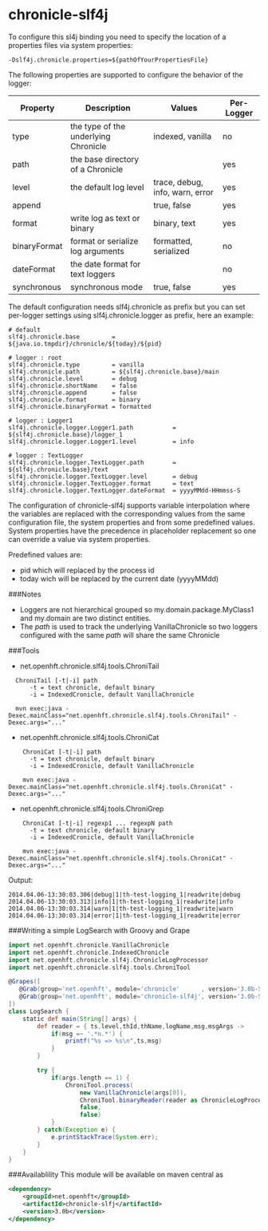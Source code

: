 chronicle-slf4j
===============

To configure this sl4j binding you need to specify the location of a properties files via system properties:
```
-Dslf4j.chronicle.properties=${pathOfYourPropertiesFile}
```

The following properties are supported to configure the behavior of the logger:

 **Property** | **Description**                          | **Values**                       | **Per-Logger**
--------------|------------------------------------------|----------------------------------|----------------
type          | the type of the underlying Chronicle     | indexed, vanilla                 | no
path          | the base directory of a Chronicle        |                                  | yes
level         | the default log level                    | trace, debug, info, warn, error  | yes
append        |                                          | true, false                      | yes
format        | write log as text or binary              | binary, text                     | yes
binaryFormat  | format or serialize log arguments        | formatted, serialized            | no
dateFormat    | the date format for text loggers         |                                  | no 
synchronous   | synchronous mode                         | true, false                      | yes

The default configuration needs slf4j.chronicle as prefix but you can set per-logger settings using slf4j.chronicle.logger as prefix, here an example:

```properties
# default
slf4j.chronicle.base         = ${java.io.tmpdir}/chronicle/${today}/${pid}

# logger : root
slf4j.chronicle.type         = vanilla
slf4j.chronicle.path         = ${slf4j.chronicle.base}/main
slf4j.chronicle.level        = debug
slf4j.chronicle.shortName    = false
slf4j.chronicle.append       = false
slf4j.chronicle.format       = binary
slf4j.chronicle.binaryFormat = formatted

# logger : Logger1
slf4j.chronicle.logger.Logger1.path           = ${slf4j.chronicle.base}/logger_1
slf4j.chronicle.logger.Logger1.level          = info

# logger : TextLogger
slf4j.chronicle.logger.TextLogger.path        = ${slf4j.chronicle.base}/text
slf4j.chronicle.logger.TextLogger.level       = debug
slf4j.chronicle.logger.TextLogger.format      = text
slf4j.chronicle.logger.TextLogger.dateFormat  = yyyyMMdd-HHmmss-S
```


The configuration of chronicle-slf4j supports variable interpolation where the variables are replaced with the corresponding values from the same configuration file, the system properties and from some predefined values. System properties have the precedence in placeholder replacement so one can override a value via system properties.

Predefined values are:
  * pid which will replaced by the process id
  * today wich will be replaced by the current date (yyyyMMdd)

###Notes
  * Loggers are not hierarchical grouped so my.domain.package.MyClass1 and my.domain are two distinct entities.
  * The _path_ is used to track the underlying VanillaChronicle so two loggers configured with the same _path_ will share the same Chronicle  

###Tools

  * net.openhft.chronicle.slf4j.tools.ChroniTail
  ```
    ChroniTail [-t|-i] path
        -t = text chronicle, default binary
        -i = IndexedCronicle, default VanillaChronicle

    mvn exec:java -Dexec.mainClass="net.openhft.chronicle.slf4j.tools.ChroniTail" -Dexec.args="..."
  ```

  * net.openhft.chronicle.slf4j.tools.ChroniCat
  ```
      ChroniCat [-t|-i] path
        -t = text chronicle, default binary
        -i = IndexedCronicle, default VanillaChronicle

      mvn exec:java -Dexec.mainClass="net.openhft.chronicle.slf4j.tools.ChroniCat" -Dexec.args="..."
  ```

  * net.openhft.chronicle.slf4j.tools.ChroniGrep
  ```
      ChroniCat [-t|-i] regexp1 ... regexpN path
        -t = text chronicle, default binary
        -i = IndexedCronicle, default VanillaChronicle

      mvn exec:java -Dexec.mainClass="net.openhft.chronicle.slf4j.tools.ChroniCat" -Dexec.args="..."
  ```

  Output:
  ```
  2014.04.06-13:30:03.306|debug|1|th-test-logging_1|readwrite|debug
  2014.04.06-13:30:03.313|info|1|th-test-logging_1|readwrite|info
  2014.04.06-13:30:03.314|warn|1|th-test-logging_1|readwrite|warn
  2014.04.06-13:30:03.314|error|1|th-test-logging_1|readwrite|error
  ```


###Writing a simple LogSearch with Groovy and Grape

  ```groovy
  import net.openhft.chronicle.VanillaChronicle
  import net.openhft.chronicle.IndexedChronicle
  import net.openhft.chronicle.slf4j.ChronicleLogProcessor
  import net.openhft.chronicle.slf4j.tools.ChroniTool

  @Grapes([
     @Grab(group='net.openhft', module='chronicle'      , version='3.0b-SNAPSHOT'),
     @Grab(group='net.openhft', module='chronicle-slf4j', version='3.0b-SNAPSHOT'),
  ])
  class LogSearch {
      static def main(String[] args) {
          def reader = { ts,level,thId,thName,logName,msg,msgArgs ->
              if(msg =~ '.*n.*') {
                  printf("%s => %s\n",ts,msg)
              }
          }

          try {
              if(args.length == 1) {
                  ChroniTool.process(
                      new VanillaChronicle(args[0]),
                      ChroniTool.binaryReader(reader as ChronicleLogProcessor),
                      false,
                      false)
              }
          } catch(Exception e) {
              e.printStackTrace(System.err);
          }
      }
  }
  ```

###Availablility
This module will be available on maven central as

```xml
<dependency>
    <groupId>net.openhft</groupId>
    <artifactId>chronicle-slfj</artifactId>
    <version>3.0b</version>
</dependency>
```
